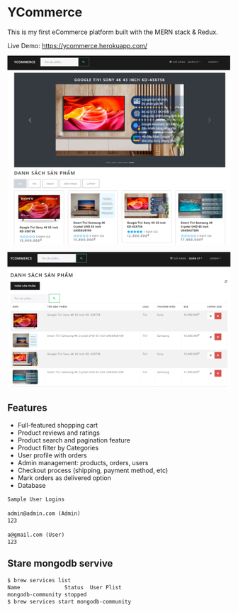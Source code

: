 # YCommerce

This is my first eCommerce platform built with the MERN stack & Redux.

Live Demo: https://ycommerce.herokuapp.com/

![screenshot](https://github.com/minhypro/mern-ecommerce/blob/master/uploads/img1.png)

![screenshot](https://github.com/minhypro/mern-ecommerce/blob/master/uploads/img2.png)

## Features

- Full-featured shopping cart
- Product reviews and ratings
- Product search and pagination feature
- Product filter by Categories
- User profile with orders
- Admin management: products, orders, users
- Checkout process (shipping, payment method, etc)
- Mark orders as delivered option
- Database

```
Sample User Logins

admin@admin.com (Admin)
123

a@gmail.com (User)
123
```


## Stare mongodb servive
```
$ brew services list
Name              Status  User Plist
mongodb-community stopped      
$ brew services start mongodb-community
```
